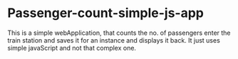 # Passenger-count-simple-js-app

This is a simple webApplication, that counts the no. of passengers enter the train station and saves it for an instance and displays it back.
It just uses simple javaScript and not that complex one.

